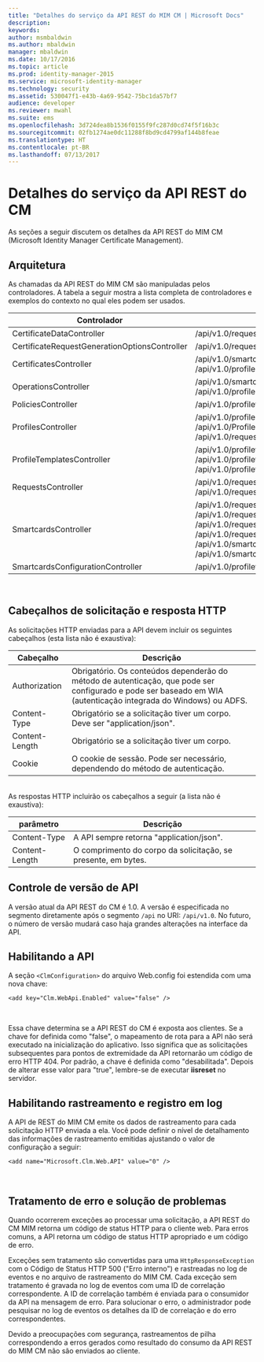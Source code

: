 ```yaml
---
title: "Detalhes do serviço da API REST do MIM CM | Microsoft Docs"
description: 
keywords: 
author: msmbaldwin
ms.author: mbaldwin
manager: mbaldwin
ms.date: 10/17/2016
ms.topic: article
ms.prod: identity-manager-2015
ms.service: microsoft-identity-manager
ms.technology: security
ms.assetid: 530047f1-e43b-4a69-9542-75bc1da57bf7
audience: developer
ms.reviewer: mwahl
ms.suite: ems
ms.openlocfilehash: 3d724dea8b1536f0155f9fc287d0cd74f5f16b3c
ms.sourcegitcommit: 02fb1274ae0dc11288f8bd9cd4799af144b8feae
ms.translationtype: HT
ms.contentlocale: pt-BR
ms.lasthandoff: 07/13/2017
---
```

# <a name="cm-rest-api-service-details"></a>Detalhes do serviço da API REST do CM
As seções a seguir discutem os detalhes da API REST do MIM CM (Microsoft Identity Manager Certificate Management).

## <a name="architecture"></a>Arquitetura 
As chamadas da API REST do MIM CM são manipuladas pelos controladores. A tabela a seguir mostra a lista completa de controladores e exemplos do contexto no qual eles podem ser usados.

Controlador| Rota de exemplo
----------|-------------
CertificateDataController| /api/v1.0/requests/{requestid}/certificatedata /
CertificateRequestGenerationOptionsController| /api/v1.0/requests/{requestid}/certificaterequestgenerationoptions
CertificatesController| /api/v1.0/smartcards/{smartcardid}/certificates <br/> /api/v1.0/profiles/{profileid}/certificates
OperationsController| /api/v1.0/smartcards/{smartcardid}/operations <br/> /api/v1.0/profiles/{profileid}/operations
PoliciesController| /api/v1.0/profiletemplates/{profiletemplateid}/policies/{id}
ProfilesController| /api/v1.0/profiles/{id} <br/> /api/v1.0/Profiles <br/> /api/v1.0/requests/{requestid}/profiles/{id}
ProfileTemplatesController| /api/v1.0/profiletemplates/{id} <br/> /api/v1.0/profiletemplates <br/> /api/v1.0/profiletemplates/{profiletemplateid}/policies/{id}
RequestsController| /api/v1.0/requests/{id} <br/> /api/v1.0/requests
SmartcardsController| /api/v1.0/requests/{requestid}/smartcards/{id}/diversifiedkey <br/> /api/v1.0/requests/{requestid}/smartcards/{id}/serverproposedpin <br/> /api/v1.0/requests/{requestid}/smartcards/{id}/authenticationresponse <br/> /api/v1.0/requests/{requestid}/smartcards/{id} <br/> /api/v1.0/smartcards/{id} <br/> /api/v1.0/smartcards
SmartcardsConfigurationController| /api/v1.0/profiletemplates/{profiletemplateid}/configuration/smartcards
<br/>

## <a name="http-request-and-response-headers"></a>Cabeçalhos de solicitação e resposta HTTP

As solicitações HTTP enviadas para a API devem incluir os seguintes cabeçalhos (esta lista não é exaustiva):

Cabeçalho | Descrição
-------|------------
Authorization | Obrigatório. Os conteúdos dependerão do método de autenticação, que pode ser configurado e pode ser baseado em WIA (autenticação integrada do Windows) ou ADFS.
Content-Type | Obrigatório se a solicitação tiver um corpo. Deve ser "application/json".
Content-Length | Obrigatório se a solicitação tiver um corpo. 
Cookie | O cookie de sessão. Pode ser necessário, dependendo do método de autenticação.
<br/>
As respostas HTTP incluirão os cabeçalhos a seguir (a lista não é exaustiva):

parâmetro | Descrição
-------|------------
Content-Type | A API sempre retorna "application/json".
Content-Length | O comprimento do corpo da solicitação, se presente, em bytes.


## <a name="api-versioning"></a>Controle de versão de API 
A versão atual da API REST do CM é 1.0. A versão é especificada no segmento diretamente após o segmento `/api` no URI: `/api/v1.0`. No futuro, o número de versão mudará caso haja grandes alterações na interface da API.


## <a name="enabling-the-api"></a>Habilitando a API 
A seção `<ClmConfiguration>` do arquivo Web.config foi estendida com uma nova chave:

```
<add key="Clm.WebApi.Enabled" value="false" />
```
<br/>

Essa chave determina se a API REST do CM é exposta aos clientes. Se a chave for definida como "false", o mapeamento de rota para a API não será executado na inicialização do aplicativo. Isso significa que as solicitações subsequentes para pontos de extremidade da API retornarão um código de erro HTTP 404. Por padrão, a chave é definida como "desabilitada".
Depois de alterar esse valor para "true", lembre-se de executar **iisreset** no servidor.

## <a name="enabling-tracing-and-logging"></a>Habilitando rastreamento e registro em log 
A API de REST do MIM CM emite os dados de rastreamento para cada solicitação HTTP enviada a ela. Você pode definir o nível de detalhamento das informações de rastreamento emitidas ajustando o valor de configuração a seguir:

```
<add name="Microsoft.Clm.Web.API" value="0" />
```
<br/>

## <a name="error-handling-and-troubleshooting"></a>Tratamento de erro e solução de problemas 
Quando ocorrerem exceções ao processar uma solicitação, a API REST do CM MIM retorna um código de status HTTP para o cliente web. Para erros comuns, a API retorna um código de status HTTP apropriado e um código de erro. 

Exceções sem tratamento são convertidas para uma `HttpResponseException` com o Código de Status HTTP 500 ("Erro interno") e rastreadas no log de eventos e no arquivo de rastreamento do MIM CM. Cada exceção sem tratamento é gravada no log de eventos com uma ID de correlação correspondente. A ID de correlação também é enviada para o consumidor da API na mensagem de erro. Para solucionar o erro, o administrador pode pesquisar no log de eventos os detalhes da ID de correlação e do erro correspondentes.

Devido a preocupações com segurança, rastreamentos de pilha correspondendo a erros gerados como resultado do consumo da API REST do MIM CM não são enviados ao cliente.
